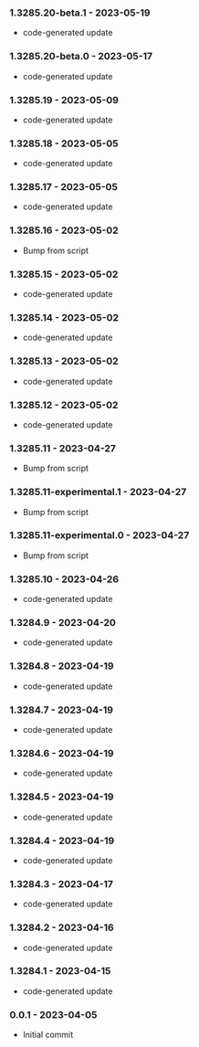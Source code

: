 ### 1.3285.20-beta.1 - 2023-05-19

- code-generated update

### 1.3285.20-beta.0 - 2023-05-17

- code-generated update

### 1.3285.19 - 2023-05-09

- code-generated update

### 1.3285.18 - 2023-05-05

- code-generated update

### 1.3285.17 - 2023-05-05

- code-generated update

### 1.3285.16 - 2023-05-02

- Bump from script

### 1.3285.15 - 2023-05-02

- code-generated update

### 1.3285.14 - 2023-05-02

- code-generated update

### 1.3285.13 - 2023-05-02

- code-generated update

### 1.3285.12 - 2023-05-02

- code-generated update

### 1.3285.11 - 2023-04-27

- Bump from script

### 1.3285.11-experimental.1 - 2023-04-27

- Bump from script

### 1.3285.11-experimental.0 - 2023-04-27

- Bump from script

### 1.3285.10 - 2023-04-26

- code-generated update

### 1.3284.9 - 2023-04-20

- code-generated update

### 1.3284.8 - 2023-04-19

- code-generated update

### 1.3284.7 - 2023-04-19

- code-generated update

### 1.3284.6 - 2023-04-19

- code-generated update

### 1.3284.5 - 2023-04-19

- code-generated update

### 1.3284.4 - 2023-04-19

- code-generated update

### 1.3284.3 - 2023-04-17

- code-generated update

### 1.3284.2 - 2023-04-16

- code-generated update

### 1.3284.1 - 2023-04-15

- code-generated update

### 0.0.1 - 2023-04-05

- Initial commit